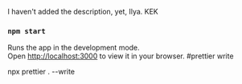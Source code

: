 I haven't added the description, yet, Ilya. KEK

### `npm start`

Runs the app in the development mode.\
Open [http://localhost:3000](http://localhost:3000) to view it in your browser.
#prettier write

npx prettier . --write
